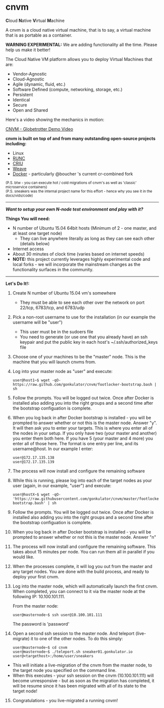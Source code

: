 # cnvm

<b>C</b>loud <b>N</b>ative <b>V</b>irtual <b>M</b>achine

A cnvm is a cloud native virtual machine, that is to say, a virtual machine that is as portable as a container.

<b>WARNING EXPERIMENTAL:</b>  We are adding functionality all the time.  Please help us make it better!

The Cloud Native VM platform allows you to deploy Virtual Machines that are:
 
- Vendor-Agnostic
- Cloud-Agnostic
- Agile (dynamic, fluid, etc.)
- Software Defined (compute, networking, storage, etc.)
- Persistent
- Identical
- Secure
- Open and Shared

Here's a video showing the mechanics in motion:

[CNVM - Globetrotter Demo Video ](https://youtu.be/XWYcFxNaNnk "Globetrot v1.7 Demo")

<b>cnvm is built on top of and from many outstanding open-source projects including:</b>

- Linux
- [RUNC](https://github.com/opencontainers/runc)
- [CRIU](http://www.criu.org)
- [Weave](http://weave.works)
- [Docker](http://docker.io)  - particularly @boucher 's current cr-combined fork

<sub>(P.S. btw - you can execute hot / cold migrations of cnvm's as well as 'classic' microservice containers)</sub>  
<sub>(P.S. sneakers was the internal project name for this effort - hence why you see it in the docs/vids/code)</sub>

-----


***Want to setup your own N-node test environment and play with it?***

**Things You will need:**

- N number of Ubuntu 15.04 64bit hosts (Minimum of 2 - one master, and at least one target node)
  - They can live anywhere literally as long as they can see each other (details below)
- Internet access
- About 30 minutes of clock time (varies based on internet speeds) 
- <b>NOTE:</b> this project currently leverages highly experimental code and local forks - we will incorporate the mainstream changes as the functionality surfaces in the community.

-----

**Let's Do It!:**  

1.  Create N number of Ubuntu 15.04 vm's somewhere
    - They must be able to see each other over the network on port 22/tcp, 6783/tcp, and 6783/udp  
2.  Pick a non-root username to use for the installation (in our example the username will be "user")
    - This user must be in the sudoers file
    - You need to generate (or use one that you already have) an ssh keypair and put the public key in each host's ~/.ssh/authorized\_keys file

3. Choose one of your machines to be the "master" node.  This is the machine that you will launch cnvms from.

4. Log into your master node as "user" and execute:
    ```shell
    user@host1~$ wget -qO- https://raw.github.com/gonkulator/cnvm/footlocker-bootstrap.bash | sh
    ```

5. Follow the prompts.  You will be logged out twice.  Once after Docker is installed also adding you into the right groups and a second time after the bootstrap configuation is complete.

6. When you log back in after Docker bootstrap is installed - you will be prompted to answer whether or not this is the master node.  Answer "y".  It will then ask you to enter your targets.  This is where you enter all of the nodes in your setup.  If you only have two (your master and another) you enter them both here.  If you have 5 (your master and 4 more) you enter all of those here.  The format is one entry per line, and its username@host.  In our example I enter:
    ```shell
    user@172.17.135.138
    user@172.17.135.139
    ```

7. The process will now install and configure the remaining software

8. While this is running, please log into each of the target nodes as your user (again, in our example, "user") and execute:
    ```shell
    user@hostX~$ wget -qO- 'https://raw.githubusercontent.com/gonkulator/cnvm/master/footlocker-bootstrap.bash' | sh
    ```

9. Follow the prompts.  You will be logged out twice.  Once after Docker is installed also adding you into the right groups and a second time after the bootstrap configuation is complete.

10. When you log back in after Docker bootstrap is installed - you will be prompted to answer whether or not this is the master node.  Answer "n"

11. The process will now install and configure the remaining software.  This takes about 15 minutes per node.  You can run them all in parallel if you would like.

12. When the processes complete, it will log you out from the master and any target nodes.  You are done with the build process, and ready to deploy your first cnvm.

13. Log into the master node, which will automatically launch the first cnvm.  When completed, you can connect to it via the master node at the following IP: 10.100.101.111.

    From the master node:
    ```shell
    user@masternode~$ ssh user@10.100.101.111
    ```
    The password is 'password'

14. Open a second ssh session to the master node.  And teleport (live-migrate) it to one of the other nodes.  To do this simply:

    ```shell
    user@masternode~$ cd cnvm
    user@masternode~$ ./teleport.sh sneaker01.gonkulator.io user@<targethost>:/home/user/sneakers
    ```
  - This will initiate a live-migration of the cnvm from the master node, to the target node you specified on the command line.
  - When this executes - your ssh session on the cnvm (10.100.101.111) will become unresponsive - but as soon as the migration has completed, it will be resume since it has been migrated with all of its state to the target node!
 
15. Congratulations - you live-migrated a running cnvm!
